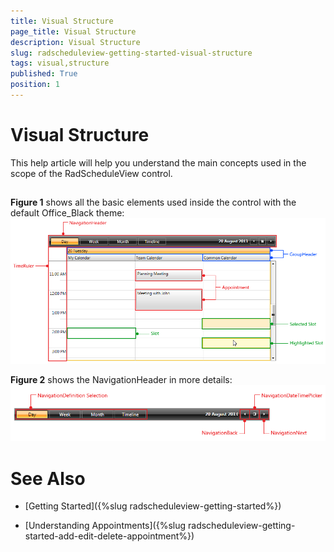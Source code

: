 ```yaml
---
title: Visual Structure
page_title: Visual Structure
description: Visual Structure
slug: radscheduleview-getting-started-visual-structure
tags: visual,structure
published: True
position: 1
---
```


# Visual Structure



This help article will help you understand the main concepts used in the scope of the RadScheduleView control.

## 

__Figure 1__ shows all the basic elements used inside the control with the default Office_Black theme:
        ![Visual Structure of the ScheduleView control](images/radscheduleview_visualstructure_01.png)

__Figure 2__ shows the NavigationHeader in more details:
        ![radscheduleview visualstructure 02](images/radscheduleview_visualstructure_02.png)

# See Also

 * [Getting Started]({%slug radscheduleview-getting-started%})

 * [Understanding Appointments]({%slug radscheduleview-getting-started-add-edit-delete-appointment%})
